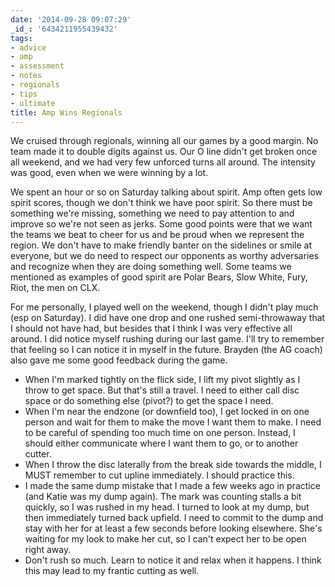 ```yaml
---
date: '2014-09-28 09:07:29'
_id_: '6434211955439432'
tags:
- advice
- amp
- assessment
- notes
- regionals
- tips
- ultimate
title: Amp Wins Regionals
---
```


We cruised through regionals, winning all our games by a good margin. No team made it to double digits against us. Our O line didn't get broken once all
weekend, and we had very few unforced turns all around. The intensity was good, even when we were winning by a lot. 

We spent an hour or so on Saturday talking about spirit. Amp often gets low spirit scores, though we don't think we have poor spirit. So there must be
something we're missing, something we need to pay attention to and improve so we're not seen as jerks. Some good points were that we want the teams we beat
to cheer for us and be proud when we represent the region. We don't have to make friendly banter on the sidelines or smile at everyone, but we do need to
respect our opponents as worthy adversaries and recognize when they are doing something well. Some teams we mentioned as examples of good spirit are Polar
Bears, Slow White, Fury, Riot, the men on CLX.

For me personally, I played well on the weekend, though I didn't play much (esp on Saturday). I did have one drop and one rushed semi-throwaway that I
should not have had, but besides that I think I was very effective all around. I did notice myself rushing during our last game. I'll try to remember that
feeling so I can notice it in myself in the future. Brayden (the AG coach) also gave me some good feedback during the game.

- When I'm marked tightly on the flick side, I lift my pivot slightly as I throw to get space. But that's still a travel. I need to either call disc space
  or do something else (pivot?) to get the space I need.
- When I'm near the endzone (or downfield too), I get locked in on one person and wait for them to make the move I want them to make. I need to be careful
  of spending too much time on one person. Instead, I should either communicate where I want them to go, or to another cutter.
- When I throw the disc laterally from the break side towards the middle, I MUST remember to cut upline immediately. I should practice this.
- I made the same dump mistake that I made a few weeks ago in practice (and Katie was my dump again). The mark was counting stalls a bit quickly, so I was
  rushed in my head. I turned to look at my dump, but then immediately turned back upfield. I need to commit to the dump and stay with her for at least a
  few seconds before looking elsewhere. She's waiting for my look to make her cut, so I can't expect her to be open right away.
- Don't rush so much. Learn to notice it and relax when it happens. I think this may lead to my frantic cutting as well.
